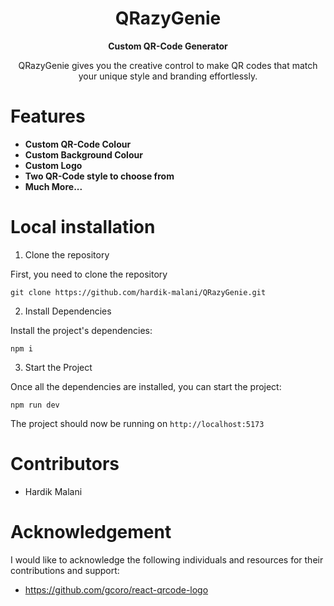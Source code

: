 <div align="center">
  <h1>QRazyGenie</h1>
  <p>
    <strong>Custom QR-Code Generator</strong>
  </p>

QRazyGenie gives you the creative control to make QR codes that match your unique style and branding effortlessly.

</div>


# Features

- **Custom QR-Code Colour**
- **Custom Background Colour**
- **Custom Logo**
- **Two QR-Code style to choose from**
- **Much More...**


# Local installation

1. Clone the repository

First, you need to clone the repository

```
git clone https://github.com/hardik-malani/QRazyGenie.git
```

2. Install Dependencies

Install the project's dependencies:

```
npm i
```

3. Start the Project

Once all the dependencies are installed, you can start the project:

```
npm run dev
```

The project should now be running on `http://localhost:5173`


# Contributors

* Hardik Malani

# Acknowledgement 

I would like to acknowledge the following individuals and resources for their contributions and support:

- https://github.com/gcoro/react-qrcode-logo
